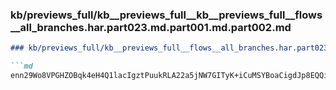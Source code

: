 ### kb/previews_full/kb__previews_full__kb__previews_full__flows__all_branches.har.part023.md.part001.md.part002.md

```md
### kb/previews_full/kb__previews_full__flows__all_branches.har.part023.md.part001.md (part 002)

```md
enn29Wo8VPGHZOBqk4eH4Q1lacIgztPuukRLA22a5jNW7GITyK+iCuMSYBoaCigdJp8EQQikV1
```

```

```
